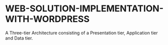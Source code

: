 # WEB-SOLUTION-IMPLEMENTATION-WITH-WORDPRESS
A Three-tier Architecture consisting of a Presentation tier, Application tier and Data tier.
